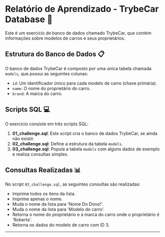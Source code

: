 # Relatório de Aprendizado - TrybeCar Database 🚗

Este é um exercício de banco de dados chamado TrybeCar, que contém informações sobre modelos de carros e seus proprietários.

## Estrutura do Banco de Dados 📋

O banco de dados TrybeCar é composto por uma única tabela chamada `models`, que possui as seguintes colunas:

- `id`: Um identificador único para cada modelo de carro (chave primária).
- `name`: O nome do proprietário do carro.
- `brand`: A marca do carro.

## Scripts SQL 💻

O exercício consiste em três scripts SQL:

1. **01_challenge.sql**: Este script cria o banco de dados TrybeCar, se ainda não existir.
2. **02_challenge.sql**: Define a estrutura da tabela `models`.
3. **03_challenge.sql**: Popula a tabela `models` com alguns dados de exemplo e realiza consultas simples.

## Consultas Realizadas 📊

No script `03_challenge.sql`, as seguintes consultas são realizadas:

- Imprime todos os itens da lista.
- Imprime apenas o nome.
- Muda o nome da lista para 'Nome Do Dono!'.
- Muda o nome da lista para 'Modelo do carro'.
- Retorna o nome do proprietário e a marca do carro onde o proprietário é 'Roberta'.
- Retorna os dados do modelo de carro com ID 3.

---
